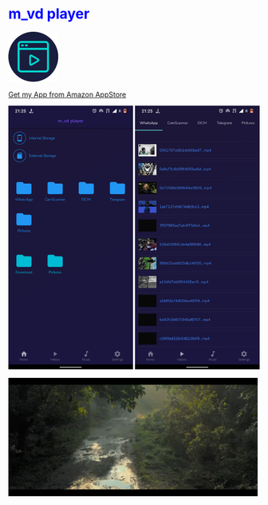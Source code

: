 
<h1 style="color:blue;" >m_vd player</h1>

<img src = "/assets/screenShots/m_vd%20icon.png" width = "100">

[Get my App from Amazon AppStore](https://www.amazon.com/dp/B098KK5C6R/ref=cm_sw_r_cp_awdb_imm_4R5T6TGJ6CRBM71ZKA6V)

<img src = "/assets/sss/ss1.png" width = "250">  <img src = "/assets/sss/ss3.png" width = "250">

<img src = "/assets/sss/ss2.png" width = "500">
